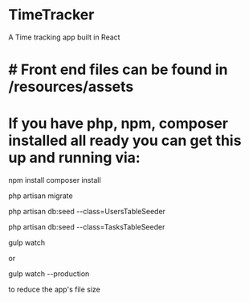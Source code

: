 # TimeTracker
A Time tracking app built in React


# # Front end files can be found in /resources/assets

# If you have php, npm, composer installed all ready you can get this up and running via:

npm install
composer install


php artisan migrate

php artisan db:seed --class=UsersTableSeeder

php artisan db:seed --class=TasksTableSeeder

gulp watch

or

gulp watch --production

to reduce the app's file size

